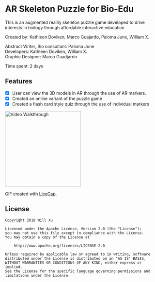 # AR Skeleton Puzzle for Bio-Edu

This is an augmented reality skeleton puzzle game developed to drive interests in biology through affordable interactive education

Created by: Kathleen Doviken, Marco Guajardo, Paloma June, William X.  

Abstract Writer, Bio consultant: Paloma June  
Developers: Kathleen Doviken, William X.  
Graphic Designer: Marco Guadjardo  

Time spent: 2 days

## Features

* [x] User can view the 3D models in AR through the use of AR markers.
* [x] Created an online variant of the puzzle game
* [x] Created a flash card style quiz through the use of individual markers

<img src='https://github.com/williamx98/lifescihacks2019/blob/master/demo.gif' title='Video Walkthrough' width='250' alt='Video Walkthrough' />

GIF created with [LiceCap](http://www.cockos.com/licecap/).

## License

    Copyright 2018 Will Xu

    Licensed under the Apache License, Version 2.0 (the "License");
    you may not use this file except in compliance with the License.
    You may obtain a copy of the License at

        http://www.apache.org/licenses/LICENSE-2.0

    Unless required by applicable law or agreed to in writing, software
    distributed under the License is distributed on an "AS IS" BASIS,
    WITHOUT WARRANTIES OR CONDITIONS OF ANY KIND, either express or implied.
    See the License for the specific language governing permissions and
    limitations under the License.
